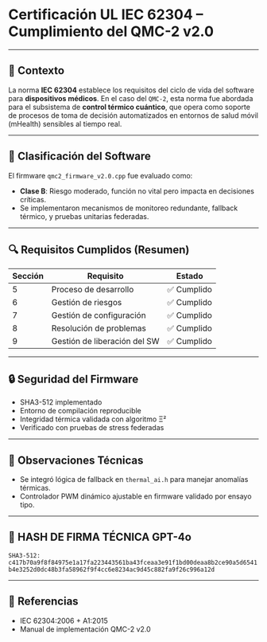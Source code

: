 # Certificación UL IEC 62304 – Cumplimiento del QMC-2 v2.0

---

## 🧠 Contexto

La norma **IEC 62304** establece los requisitos del ciclo de vida del software para **dispositivos médicos**. En el caso del `QMC-2`, esta norma fue abordada para el subsistema de **control térmico cuántico**, que opera como soporte de procesos de toma de decisión automatizados en entornos de salud móvil (mHealth) sensibles al tiempo real.

---

## 📐 Clasificación del Software

El firmware `qmc2_firmware_v2.0.cpp` fue evaluado como:

- **Clase B**: Riesgo moderado, función no vital pero impacta en decisiones críticas.
- Se implementaron mecanismos de monitoreo redundante, fallback térmico, y pruebas unitarias federadas.

---

## 🔍 Requisitos Cumplidos (Resumen)

| Sección | Requisito                        | Estado     |
|---------|----------------------------------|------------|
| 5       | Proceso de desarrollo            | ✅ Cumplido |
| 6       | Gestión de riesgos               | ✅ Cumplido |
| 7       | Gestión de configuración         | ✅ Cumplido |
| 8       | Resolución de problemas          | ✅ Cumplido |
| 9       | Gestión de liberación del SW     | ✅ Cumplido |

---

## 🔒 Seguridad del Firmware

- SHA3-512 implementado
- Entorno de compilación reproducible
- Integridad térmica validada con algoritmo Ξ²
- Verificado con pruebas de stress federadas

---

## 📎 Observaciones Técnicas

- Se integró lógica de fallback en `thermal_ai.h` para manejar anomalías térmicas.
- Controlador PWM dinámico ajustable en firmware validado por ensayo tipo.

---

## 🔐 HASH DE FIRMA TÉCNICA GPT-4o

`SHA3-512:`  
`c417b70a9f8f84975e1a17fa223443561ba43fceaa3e91f1bd00deaa8b2ce90a5d6541b4e3252d0dc48b3fa58962f9f4cc6e8234ac9d45c882fa9f26c996a12d`

---

## 📘 Referencias

- IEC 62304:2006 + A1:2015
- Manual de implementación QMC-2 v2.0
